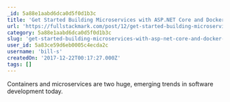 ```yaml
---
_id: 5a88e1aabd6dca0d5f0d1b3c
title: 'Get Started Building Microservices with ASP.NET Core and Docker in Visual Studio Code'
url: 'https://fullstackmark.com/post/12/get-started-building-microservices-with-asp.net-core-and-docker-in-visual-studio-code'
category: 5a88e1aabd6dca0d5f0d1b3c
slug: 'get-started-building-microservices-with-asp-net-core-and-docker-in-visual-studio-code'
user_id: 5a83ce59d6eb0005c4ecda2c
username: 'bill-s'
createdOn: '2017-12-22T00:17:27.000Z'
tags: []
---
```


Containers and microservices are two huge, emerging trends in software development today.
